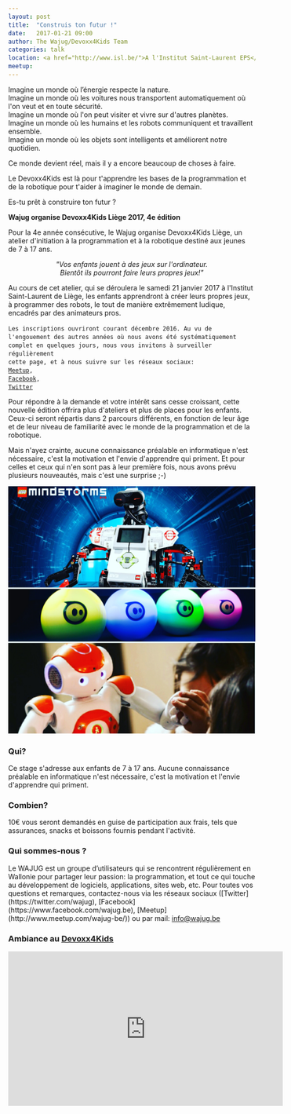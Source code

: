 ```yaml
---
layout: post
title:  "Construis ton futur !"
date:   2017-01-21 09:00
author: The Wajug/Devoxx4Kids Team
categories: talk
location: <a href="http://www.isl.be/">A l'Institut Saint-Laurent EPS</a><br/>Rue Saint-Laurent, 33<br/>4000 Liège<br/><br/><a href="http://www.isl.be/contact/">Plan d'accès</a><br/>Possibilités de parking sur la droite en descendant la rue Saint-Laurent, juste après Saint-Laurent.
meetup: 
---
```

Imagine un monde où l’énergie respecte la nature.<br/>
Imagine un monde où les voitures nous transportent automatiquement où l'on veut et en toute sécurité.<br/>
Imagine un monde où l'on peut visiter et vivre sur d'autres planètes.<br/>
Imagine un monde où les humains et les robots communiquent et travaillent ensemble.<br/>
Imagine un monde où les objets sont intelligents et améliorent notre quotidien.

Ce monde devient réel, mais il y a encore beaucoup de choses à faire.

Le Devoxx4Kids est là pour t'apprendre les bases de la programmation et de la robotique pour t'aider à imaginer le monde de demain.

Es-tu prêt à construire ton futur ?

**Wajug organise Devoxx4Kids Liège 2017, 4e édition**

Pour la 4e année consécutive, le Wajug organise Devoxx4Kids Liège, un atelier d'initiation à la programmation et à la robotique destiné aux jeunes de 7 à 17 ans.

_<center>"Vos enfants jouent à des jeux sur l'ordinateur.<br/> 
Bientôt ils pourront faire leurs propres jeux!"</center>_

Au cours de cet atelier, qui se déroulera le samedi 21 janvier 2017 à l'Institut Saint-Laurent de Liège, les enfants apprendront à créer leurs propres jeux, à programmer des robots, le tout de manière extrêmement ludique, encadrés par des animateurs pros.

<code>Les inscriptions ouvriront courant décembre 2016. Au vu de l'engouement des autres années où nous avons été systématiquement complet en quelques jours, nous vous invitons à surveiller régulièrement cette page, et à nous suivre sur les réseaux sociaux: <a href="http://www.meetup.com/wajug-be/">Meetup</a>, <a href="https://www.facebook.com/wajug.be">Facebook</a>, <a href="https://twitter.com/wajug">Twitter</a></code>

Pour répondre à la demande et votre intérêt sans cesse croissant, cette nouvelle édition offrira plus d'ateliers et plus de places pour les enfants. Ceux-ci seront répartis dans 2 parcours différents, en fonction de leur âge et de leur niveau de familiarité avec le monde de la programmation et de la robotique.
 
Mais n'ayez crainte, aucune connaissance préalable en informatique n'est nécessaire, c'est la motivation et l'envie d'apprendre qui priment. Et pour celles et ceux qui n'en sont pas à leur première fois, nous avons prévu plusieurs nouveautés, mais c'est une surprise ;-)

![Devoxx4Kids Image](/img/contents/d4k-2017.jpg)

<h3>Qui?</h3>
Ce stage s'adresse aux enfants de 7 à 17 ans.
Aucune connaissance préalable en informatique n'est nécessaire, c'est la motivation et l'envie d'apprendre qui priment.

<h3>Combien?</h3>
10€ vous seront demandés en guise de participation aux frais, tels que assurances, snacks et boissons fournis pendant l'activité.

<h3>Qui sommes-nous ?</h3>
Le WAJUG est un groupe d’utilisateurs qui se rencontrent régulièrement en Wallonie pour partager leur passion: la programmation, et tout ce qui touche au développement de logiciels, applications, sites web, etc. Pour toutes vos questions et remarques, contactez-nous via les réseaux sociaux ([Twitter](https://twitter.com/wajug), [Facebook](https://www.facebook.com/wajug.be), [Meetup](http://www.meetup.com/wajug-be/)) ou par mail: <a href="mailto:info@wajug.be">info@wajug.be</a>

<h3>Ambiance au <a href="http://www.devoxx4kids.org/">Devoxx4Kids</a></h3>

<iframe width="560" height="315" src="https://www.youtube.com/embed/s-4QdJCQVCA" frameborder="0" allowfullscreen></iframe>

